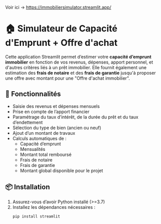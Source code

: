 
Voir ici -> https://immobiliersimulator.streamlit.app/

# 🏠 Simulateur de Capacité d'Emprunt + Offre d'achat

Cette application Streamlit permet d’estimer votre **capacité d’emprunt immobilier** en fonction de vos revenus, dépenses, apport personnel, et d'autres critères liés à un prêt immobilier. Elle fournit également une estimation des **frais de notaire** et des **frais de garantie** jusqu'à proposer une offre avec montant pour une "Offre d'achat immobilier".

## 🚀 Fonctionnalités

- Saisie des revenus et dépenses mensuels
- Prise en compte de l’apport financier
- Paramétrage du taux d’intérêt, de la durée du prêt et du taux d’endettement
- Sélection du type de bien (ancien ou neuf)
- Ajout d’un montant de travaux
- Calculs automatiques de :
  - Capacité d’emprunt
  - Mensualités
  - Montant total remboursé
  - Frais de notaire
  - Frais de garantie
  - Montant global disponible pour le projet

## 📦 Installation

1. Assurez-vous d’avoir Python installé (>=3.7)
2. Installez les dépendances nécessaires :
   ```bash
   pip install streamlit
